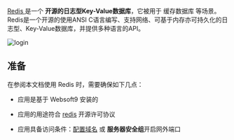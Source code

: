 [Redis ](https://redis.io/) 是一个 **开源的日志型Key-Value数据库**，它被用于 缓存数据库  等场景。Redis是一个开源的使用ANSI C语言编写、支持网络、可基于内存亦可持久化的日志型、Key-Value数据库，并提供多种语言的API。


![login](https://libs.websoft9.com/Websoft9/DocsPicture/zh/redis/redisinsight-login-websoft9.png)


## 准备

在参阅本文档使用 Redis  时，需要确保如下几点：

- 应用是基于 Websoft9 安装的

- 应用的用途符合 [redis](https://redis.io/legal/licenses/) 开源许可协议

- 应用具备访问条件：[配置域名](./domain-set) 或 **服务器安全组**开启网外端口